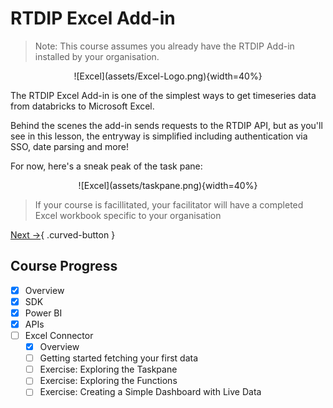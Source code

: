 
# RTDIP Excel Add-in

>
> Note: This course assumes you already have the RTDIP Add-in installed by your organisation.
>

<center> ![Excel](assets/Excel-Logo.png){width=40%} </center>

The RTDIP Excel Add-in is one of the simplest ways to get timeseries data from databricks to Microsoft Excel.

Behind the scenes the add-in sends requests to the RTDIP API, but as you'll see in this lesson, the entryway is simplified including authentication via SSO, date parsing and more!


For now, here's a sneak peak of the task pane:
<center> ![Excel](assets/taskpane.png){width=40%} </center>

>
> If your course is facillitated, your facilitator will have a completed Excel workbook specific to your organisation
>

[Next →](./getting-started.md){ .curved-button }

## Course Progress
-   [X] Overview
-   [X] SDK
-   [X] Power BI
-   [X] APIs
-   [ ] Excel Connector
    *   [X] Overview
    *   [ ] Getting started fetching your first data
    *   [ ] Exercise: Exploring the Taskpane
    *   [ ] Exercise: Exploring the Functions
    *   [ ] Exercise: Creating a Simple Dashboard with Live Data
